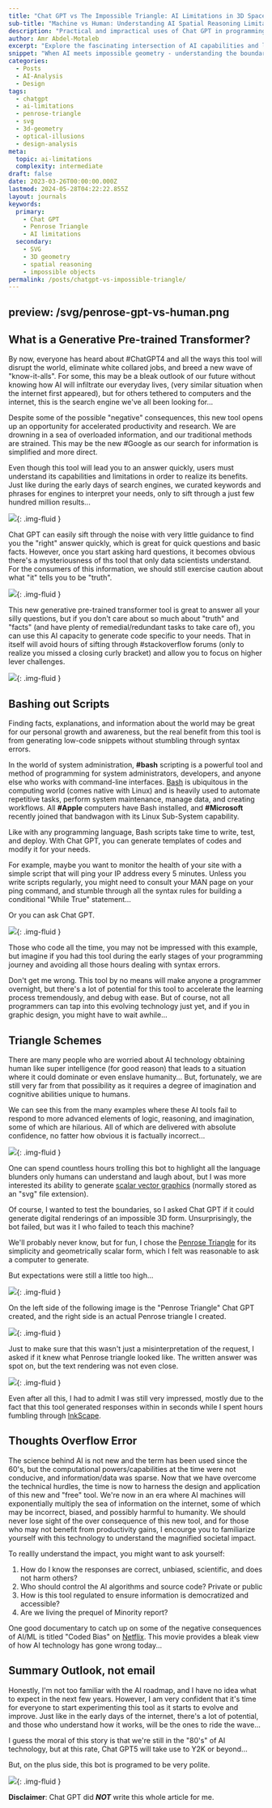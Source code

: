 ```yaml
---
title: "Chat GPT vs The Impossible Triangle: AI Limitations in 3D Space"
sub-title: "Machine vs Human: Understanding AI Spatial Reasoning Limitations"
description: "Practical and impractical uses of Chat GPT in programming and graphic design through demonstration of its limitation to comprehend impossible 3D spaces."
author: Amr Abdel-Motaleb
excerpt: "Explore the fascinating intersection of AI capabilities and limitations through the lens of impossible geometry and the famous Penrose Triangle"
snippet: "When AI meets impossible geometry - understanding the boundaries of machine perception"
categories:
  - Posts
  - AI-Analysis
  - Design
tags:
  - chatgpt
  - ai-limitations
  - penrose-triangle
  - svg
  - 3d-geometry
  - optical-illusions
  - design-analysis
meta:
  topic: ai-limitations
  complexity: intermediate
draft: false
date: 2023-03-26T00:00:00.000Z
lastmod: 2024-05-28T04:22:22.855Z
layout: journals
keywords:
  primary:
    - Chat GPT
    - Penrose Triangle
    - AI limitations
  secondary:
    - SVG
    - 3D geometry
    - spatial reasoning
    - impossible objects
permalink: /posts/chatgpt-vs-impossible-triangle/
---
```

preview: /svg/penrose-gpt-vs-human.png
---
## What is a Generative Pre-trained Transformer?

By now, everyone has heard about #ChatGPT4 and all the ways this tool will disrupt the world, eliminate white collared jobs, and breed a new wave of "know-it-alls". For some, this may be a bleak outlook of our future without knowing how AI will infiltrate our everyday lives, (very similar situation when the internet first appeared), but for others tethered to computers and the internet, this is the search engine we've all been looking for...

Despite some of the possible "negative" consequences, this new tool opens up an opportunity for accelerated productivity and research. We are drowning in a sea of overloaded information, and our traditional methods are strained. This may be the new #Google as our search for information is simplified and more direct.

Even though this tool will lead you to an answer quickly, users must understand its capabilities and limitations in order to realize its benefits. Just like during the early days of search engines, we curated keywords and phrases for engines to interpret your needs, only to sift through a just few hundred million results...

![](../../assets/images/google-gpt-results.png){: .img-fluid }

Chat GPT can easily sift through the noise with very little guidance to find you the "right" answer quickly, which is great for quick questions and basic facts. However, once you start asking hard questions, it becomes obvious there's a mysteriousness of ths tool  that only data scientists understand. For the consumers of this information, we should still exercise caution about what "it" tells you to be "truth". 

![](../../assets/images/ai-gpt-results.png){: .img-fluid }

This new generative pre-trained transformer tool is great to answer all your silly questions, but if you don't care about so much about "truth" and "facts" (and have plenty of remedial/redundant tasks to take care of), you can use this AI capacity to generate code specific to your needs. That in itself will avoid hours of sifting through #stackoverflow forums (only to realize you missed a closing curly bracket) and allow you to focus on higher lever challenges.

![](../../assets/images/gpt-code-review.png){: .img-fluid }

## Bashing out Scripts

Finding facts, explanations, and information about the world may be great for our personal growth and awareness, but the real benefit from this tool is from generating low-code snippets without stumbling through syntax errors.

In the world of system administration, **#bash** scripting is a powerful tool and method of programming for system administrators, developers, and anyone else who works with command-line interfaces. [Bash](https://en.wikipedia.org/wiki/Bash_(Unix_shell)) is ubiquitous in the computing world (comes native with Linux) and is heavily used to automate repetitive tasks, perform system maintenance, manage data, and creating workflows. All **#Apple** computers have Bash installed, and **#Microsoft** recently joined that bandwagon with its Linux Sub-System capability.

Like with any programming language, Bash scripts take time to write, test, and deploy. With Chat GPT, you can generate templates of codes and modify it for your needs.

For example, maybe you want to monitor the health of your site with a simple script that will ping your IP address every 5 minutes. Unless you write scripts regularly, you might need to consult your MAN page on your ping command, and stumble through all the syntax rules for building a conditional "While True" statement...

Or you can ask Chat GPT.

![](../../assets/images/gpt-site-uptime.png){: .img-fluid }

Those who code all the time, you may not be impressed with this example, but imagine if you had this tool during the early stages of your programming journey and avoiding all those hours dealing with syntax errors. 

Don't get me wrong. This tool by no means will make anyone a programmer overnight, but there's a lot of potential for this tool to accelerate the learning process tremendously, and debug with ease. But of course, not all programmers can tap into this evolving technology just yet, and if you in graphic design, you might have to wait awhile...  

## Triangle Schemes

There are many people who are worried about AI technology obtaining human like super intelligence (for good reason) that leads to a situation where it could dominate or even enslave humanity... But, fortunately, we are still very far from that possibility as it requires a degree of imagination and cognitive abilities unique to humans.

We can see this from the many examples where these AI tools fail to respond to more advanced elements of logic, reasoning, and imagination, some of which are hilarious. All of which are delivered with absolute confidence, no fatter how obvious it is factually incorrect...

![](../../assets/images/gpt-gas-riddle.png){: .img-fluid }

One can spend countless hours trolling this bot to highlight all the language blunders only humans can understand and laugh about, but I was more interested its ability to generate [scalar vector graphics](https://en.wikipedia.org/wiki/SVG) (normally stored as an "svg" file extension).

Of course, I wanted to test the boundaries, so I asked Chat GPT if it could generate digital renderings of an impossible 3D form. Unsurprisingly, the bot failed, but was it I who failed to teach this machine?

We'll probably never know, but for fun, I chose the [Penrose Triangle](https://en.wikipedia.org/wiki/Penrose_triangle) for its simplicity and geometrically scalar form, which I felt was reasonable to ask a computer to generate.

But expectations were still a little too high...

![](../../assets/images/gpt-penrose-svg.png){: .img-fluid }

On the left side of the following image is the "Penrose Triangle" Chat GPT created, and the right side is an actual Penrose triangle I created.

![](../../assets/svg/penrose-gpt-vs-human.png){: .img-fluid }

Just to make sure that this wasn't just a misinterpretation of the request, I asked if it knew what Penrose triangle looked like. The written answer was spot on, but the text rendering was not even close.

![](../../assets/images/gpt-penrose-1.png){: .img-fluid }

Even after all this, I had to admit I was still very impressed, mostly due to the fact that this tool generated responses within in seconds while I spent hours fumbling through [InkScape](https://en.wikipedia.org/wiki/Inkscape).

## Thoughts Overflow Error

The science behind AI is not new and the term has been used since the 60's, but the computational powers/capabilities at the time were not conducive, and information/data was sparse. Now that we have overcome the technical hurdles, the time is now to harness the design and application of this new and "free" tool. We're now in an era where AI machines will exponentially multiply the sea of information on the internet, some of which may be incorrect, biased, and possibly harmful to humanity. We should never lose sight of the over consequence of this new tool, and for those who may not benefit from productivity gains, I encourge you to familiarize yourself with this technology to understand the magnified societal impact.

To reallly understand the impact, you might want to ask yourself:

1.  How do I know the responses are correct, unbiased, scientific, and does not harm others?
2.  Who should control the AI algorithms and source code? Private or public
3.  How is this tool regulated to ensure information is democratized and accessible?
4.  Are we living the prequel of Minority report?

One good documentary to catch up on some of the negative consequences of AI/ML is titled "Coded Bias" on [Netflix](https://www.netflix.com/title/81328723). This movie provides a bleak view of how AI technology has gone wrong today... 

## Summary Outlook, not email

Honestly, I'm not too familiar with the AI roadmap, and I have no idea what to expect in the next few years. However, I am very confident that it's time for everyone to start experimenting this tool as it starts to evolve and improve. Just like in the early days of the internet, there's a lot of potential, and those who understand how it works, will be the ones to ride the wave...

I guess the moral of this story is that we're still in the "80's" of AI technology, but at this rate, Chat GPT5 will take use to Y2K or beyond...

But, on the plus side, this bot is programed to be very polite.

![](../../assets/images/gpt-penrose-2.png){: .img-fluid }

**Disclaimer**: Chat GPT did ***NOT*** write this whole article for me.